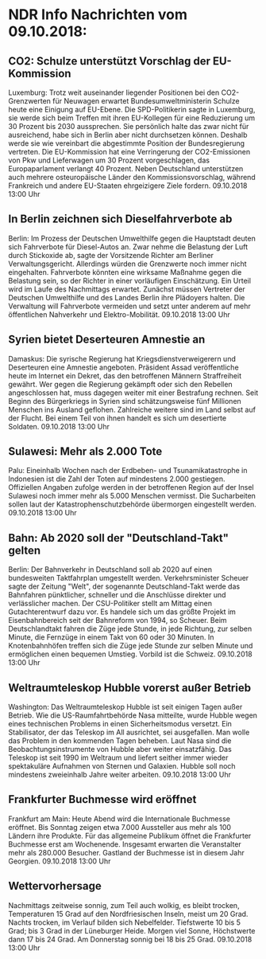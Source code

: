 # NDR Info Nachrichten vom 09.10.2018:


## CO2: Schulze unterstützt Vorschlag der EU-Kommission
Luxemburg: Trotz weit auseinander liegender Positionen bei den CO2-Grenzwerten für Neuwagen erwartet Bundesumweltministerin Schulze heute eine Einigung auf EU-Ebene. Die SPD-Politikerin sagte in Luxemburg, sie werde sich beim Treffen mit ihren EU-Kollegen für eine Reduzierung um 30 Prozent bis 2030 aussprechen. Sie persönlich halte das zwar nicht für ausreichend, habe sich in Berlin aber nicht durchsetzen können. Deshalb werde sie wie vereinbart die abgestimmte Position der Bundesregierung vertreten. Die EU-Kommission hat eine Verringerung der CO2-Emissionen von Pkw und Lieferwagen um 30 Prozent vorgeschlagen, das Europaparlament verlangt 40 Prozent. Neben Deutschland unterstützen auch mehrere osteuropäische Länder den Kommissionsvorschlag, während Frankreich und andere EU-Staaten ehrgeizigere Ziele fordern. 09.10.2018 13:00 Uhr 

## In Berlin zeichnen sich Dieselfahrverbote ab
Berlin: Im Prozess der Deutschen Umwelthilfe gegen die Hauptstadt deuten sich Fahrverbote für Diesel-Autos an. Zwar nehme die Belastung der Luft durch Stickoxide ab, sagte der Vorsitzende Richter am Berliner Verwaltungsgericht. Allerdings würden die Grenzwerte noch immer nicht eingehalten. Fahrverbote könnten eine wirksame Maßnahme gegen die Belastung sein, so der Richter in einer vorläufigen Einschätzung. Ein Urteil wird im Laufe des Nachmittags erwartet. Zunächst müssen Vertreter der Deutschen Umwelthilfe und des Landes Berlin ihre Plädoyers halten. Die Verwaltung will Fahrverbote vermeiden und setzt unter anderem auf mehr öffentlichen Nahverkehr und Elektro-Mobilität. 09.10.2018 13:00 Uhr 

## Syrien bietet Deserteuren Amnestie an
Damaskus: Die syrische Regierung hat Kriegsdienstverweigerern und Deserteuren eine Amnestie angeboten. Präsident Assad veröffentliche heute im Internet ein Dekret, das den betroffenen Männern Straffreiheit gewährt. Wer gegen die Regierung gekämpft oder sich den Rebellen angeschlossen hat, muss dagegen weiter mit einer Bestrafung rechnen. Seit Beginn des Bürgerkriegs in Syrien sind schätzungsweise fünf Millionen Menschen ins Ausland geflohen. Zahlreiche weitere sind im Land selbst auf der Flucht. Bei einem Teil von ihnen handelt es sich um desertierte Soldaten. 09.10.2018 13:00 Uhr 

## Sulawesi: Mehr als 2.000 Tote
Palu: Eineinhalb Wochen nach der Erdbeben- und Tsunamikatastrophe in Indonesien ist die Zahl der Toten auf mindestens 2.000 gestiegen. Offiziellen Angaben zufolge werden in der betroffenen Region auf der Insel Sulawesi noch immer mehr als 5.000 Menschen vermisst. Die Sucharbeiten sollen laut der Katastrophenschutzbehörde übermorgen eingestellt werden. 09.10.2018 13:00 Uhr 

## Bahn: Ab 2020 soll der "Deutschland-Takt" gelten
Berlin: Der Bahnverkehr in Deutschland soll ab 2020 auf einen bundesweiten Taktfahrplan umgestellt werden. Verkehrsminister Scheuer sagte der Zeitung "Welt", der sogenannte Deutschland-Takt werde das Bahnfahren pünktlicher, schneller und die Anschlüsse direkter und verlässlicher machen. Der CSU-Politiker stellt am Mittag einen Gutachterentwurf dazu vor. Es handele sich um das größte Projekt im Eisenbahnbereich seit der Bahnreform von 1994, so Scheuer. Beim Deutschlandtakt fahren die Züge jede Stunde, in jede Richtung, zur selben Minute, die Fernzüge in einem Takt von 60 oder 30 Minuten. In Knotenbahnhöfen treffen sich die Züge jede Stunde zur selben Minute und ermöglichen einen bequemen Umstieg. Vorbild ist die Schweiz. 09.10.2018 13:00 Uhr 

## Weltraumteleskop Hubble vorerst außer Betrieb
Washington: Das Weltraumteleskop Hubble ist seit einigen Tagen außer Betrieb. Wie die US-Raumfahrtbehörde Nasa mitteilte, wurde Hubble wegen eines technischen Problems in einen Sicherheitsmodus versetzt. Ein Stabilisator, der das Teleskop im All ausrichtet, sei ausgefallen. Man wolle das Problem in den kommenden Tagen beheben. Laut Nasa sind die Beobachtungsinstrumente von Hubble aber weiter einsatzfähig. Das Teleskop ist seit 1990 im Weltraum und liefert seither immer wieder spektakuläre Aufnahmen von Sternen und Galaxien. Hubble soll noch mindestens zweieinhalb Jahre weiter arbeiten. 09.10.2018 13:00 Uhr 

## Frankfurter Buchmesse wird eröffnet
Frankfurt am Main: Heute Abend wird die Internationale Buchmesse eröffnet. Bis Sonntag zeigen etwa 7.000 Aussteller aus mehr als 100 Ländern ihre Produkte. Für das allgemeine Publikum öffnet die Frankfurter Buchmesse erst am Wochenende. Insgesamt erwarten die Veranstalter mehr als 280.000 Besucher. Gastland der Buchmesse ist in diesem Jahr Georgien. 09.10.2018 13:00 Uhr 

## Wettervorhersage
Nachmittags zeitweise sonnig, zum Teil auch wolkig, es bleibt trocken, Temperaturen 15 Grad auf den Nordfriesischen Inseln, meist um 20 Grad. Nachts trocken, im Verlauf bilden sich Nebelfelder. Tiefstwerte  10 bis 5 Grad; bis 3 Grad in der Lüneburger Heide. Morgen viel Sonne, Höchstwerte dann  17 bis 24 Grad. Am Donnerstag sonnig bei 18 bis 25 Grad. 09.10.2018 13:00 Uhr 
